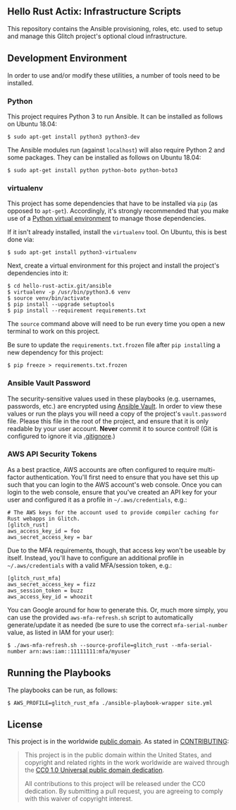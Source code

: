 Hello Rust Actix: Infrastructure Scripts
----------------------------------------

This repository contains the Ansible provisioning, roles, etc. used to setup and manage this Glitch project's optional cloud infrastructure.

## Development Environment

In order to use and/or modify these utilities, a number of tools need to be installed.

### Python

This project requires Python 3 to run Ansible. It can be installed as follows on Ubuntu 18.04:

    $ sudo apt-get install python3 python3-dev

The Ansible modules run (against `localhost`) will also require Python 2 and some packages. They can be installed as follows on Ubuntu 18.04:

    $ sudo apt-get install python python-boto python-boto3

### virtualenv

This project has some dependencies that have to be installed via `pip` (as opposed to `apt-get`). Accordingly, it's strongly recommended that you make use of a [Python virtual environment](http://docs.python-guide.org/en/latest/dev/virtualenvs/) to manage those dependencies.

If it isn't already installed, install the `virtualenv` tool. On Ubuntu, this is best done via:

    $ sudo apt-get install python3-virtualenv

Next, create a virtual environment for this project and install the project's dependencies into it:

    $ cd hello-rust-actix.git/ansible
    $ virtualenv -p /usr/bin/python3.6 venv
    $ source venv/bin/activate
    $ pip install --upgrade setuptools
    $ pip install --requirement requirements.txt

The `source` command above will need to be run every time you open a new terminal to work on this project.

Be sure to update the `requirements.txt.frozen` file after `pip install`ing a new dependency for this project:

    $ pip freeze > requirements.txt.frozen

### Ansible Vault Password

The security-sensitive values used in these playbooks (e.g. usernames, passwords, etc.) are encrypted using [Ansible Vault](http://docs.ansible.com/ansible/playbooks_vault.html). In order to view these values or run the plays you will need a copy of the project's `vault.password` file. Please this file in the root of the project, and ensure that it is only readable by your user account. **Never** commit it to source control! (Git is configured to ignore it via [.gitignore](./.gitignore).)

### AWS API Security Tokens

As a best practice, AWS accounts are often configured to require multi-factor authentication. You'll first need to ensure that you have set this up such that you can login to the AWS account's web console. Once you can login to the web console, ensure that you've created an API key for your user and configured it as a profile in `~/.aws/credentials`, e.g.:

```
# The AWS keys for the account used to provide compiler caching for Rust webapps in Glitch.
[glitch_rust]
aws_access_key_id = foo
aws_secret_access_key = bar
```

Due to the MFA requirements, though, that access key won't be useable by itself. Instead, you'll have to configure an additional profile in `~/.aws/credentials` with a valid MFA/session token, e.g.:

```
[glitch_rust_mfa]
aws_secret_access_key = fizz
aws_session_token = buzz
aws_access_key_id = whoozit
```

You can Google around for how to generate this. Or, much more simply, you can use the provided `aws-mfa-refresh.sh` script to automatically generate/update it as needed (be sure to use the correct `mfa-serial-number` value, as listed in IAM for your user):

    $ ./aws-mfa-refresh.sh --source-profile=glitch_rust --mfa-serial-number arn:aws:iam::11111111:mfa/myuser

## Running the Playbooks

The playbooks can be run, as follows:

    $ AWS_PROFILE=glitch_rust_mfa ./ansible-playbook-wrapper site.yml

## License

This project is in the worldwide [public domain](LICENSE.md). As stated in [CONTRIBUTING](CONTRIBUTING.md):

> This project is in the public domain within the United States, and copyright and related rights in the work worldwide are waived through the [CC0 1.0 Universal public domain dedication](https://creativecommons.org/publicdomain/zero/1.0/).
>
> All contributions to this project will be released under the CC0 dedication. By submitting a pull request, you are agreeing to comply with this waiver of copyright interest.
